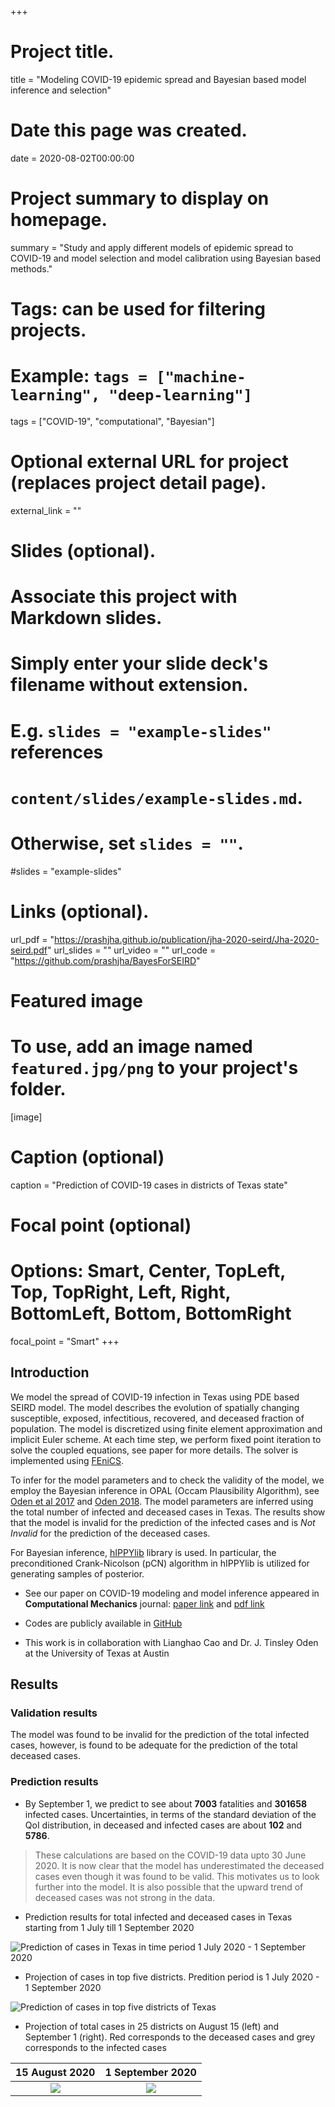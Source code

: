 +++
# Project title.
title = "Modeling COVID-19 epidemic spread and Bayesian based model inference and selection"

# Date this page was created.
date = 2020-08-02T00:00:00

# Project summary to display on homepage.
summary = "Study and apply different models of epidemic spread to COVID-19 and model selection and model calibration using Bayesian based methods."

# Tags: can be used for filtering projects.
# Example: `tags = ["machine-learning", "deep-learning"]`
tags = ["COVID-19", "computational", "Bayesian"]

# Optional external URL for project (replaces project detail page).
external_link = ""

# Slides (optional).
#   Associate this project with Markdown slides.
#   Simply enter your slide deck's filename without extension.
#   E.g. `slides = "example-slides"` references 
#   `content/slides/example-slides.md`.
#   Otherwise, set `slides = ""`.
#slides = "example-slides"

# Links (optional).
url_pdf = "https://prashjha.github.io/publication/jha-2020-seird/Jha-2020-seird.pdf"
url_slides = ""
url_video = ""
url_code = "https://github.com/prashjha/BayesForSEIRD"


# Featured image
# To use, add an image named `featured.jpg/png` to your project's folder. 
[image]
  # Caption (optional)
  caption = "Prediction of COVID-19 cases in districts of Texas state"
  
  # Focal point (optional)
  # Options: Smart, Center, TopLeft, Top, TopRight, Left, Right, BottomLeft, Bottom, BottomRight
  focal_point = "Smart"
+++

## Introduction

We model the spread of COVID-19 infection in Texas using PDE based SEIRD model. The model describes the evolution of spatially changing susceptible, exposed, infectitious, recovered, and deceased fraction of population. The model is discretized using finite element approximation and implicit Euler scheme. At each time step, we perform fixed point iteration to solve the coupled equations, see paper for more details. The solver is implemented using [FEniCS](https://fenicsproject.org/).

To infer for the model parameters and to check the validity of the model, we employ the Bayesian inference in OPAL (Occam Plausibility Algorithm), see [Oden et al 2017](https://onlinelibrary.wiley.com/doi/abs/10.1002/9781119176817.ecm2101) and [Oden 2018](https://doi.org/10.1017/S096249291800003X). The model parameters are inferred using the total number of infected and deceased cases in Texas. The results show that the model is invalid for the prediction of the infected cases and is *Not Invalid* for the prediction of the deceased cases.

For Bayesian inference, [hIPPYlib](https://hippylib.github.io/) library is used. In particular, the preconditioned Crank-Nicolson (pCN) algorithm in hIPPYlib is utilized for generating samples of posterior. 

- See our paper on COVID-19 modeling and model inference appeared in **Computational Mechanics** journal: [paper link](https://doi.org/10.1007/s00466-020-01889-z) and [pdf link](https://prashjha.github.io/publication/jha-2020-seird/Jha-2020-seird.pdf)

- Codes are publicly available in [GitHub](https://github.com/prashjha/BayesForSEIRD)

- This work is in collaboration with Lianghao Cao and Dr. J. Tinsley Oden at the University of Texas at Austin

## Results

### Validation results
The model was found to be invalid for the prediction of the total infected cases, however, is found to be adequate for the prediction of the total deceased cases. 

### Prediction results

- By September 1, we predict to see about **7003** fatalities and **301658** infected cases. Uncertainties, in terms of the standard deviation of the QoI distribution, in deceased and infected cases are about **102** and **5786**. 

> These calculations are based on the COVID-19 data upto 30 June 2020. It is now clear that the model has underestimated the deceased cases even though it was found to be valid. This motivates us to look further into the model. It is also possible that the upward trend of deceased cases was not strong in the data. 

- Prediction results for total infected and deceased cases in Texas starting from 1 July till 1 September 2020

![](Plots/prediction_Texas_state.png "Prediction of cases in Texas in time period 1 July 2020 - 1 September 2020")

- Projection of cases in top five districts. Predition period is 1 July 2020 - 1 September 2020

![](Plots/prediction_top_districts.png "Prediction of cases in top five districts of Texas")


- Projection of total cases in 25 districts on August 15 (left) and September 1 (right). Red corresponds to the deceased cases and grey corresponds to the infected cases

15 August 2020  |  1 September 2020
:-------------------------:|:-------------------------:
![](Plots/map_plot_cases_in_district_2020-08-15.png)   |  ![](Plots/map_plot_cases_in_district_2020-09-01.png) 
